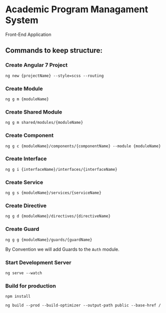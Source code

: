 # Academic Program Managament System

Front-End Application 

## Commands to keep structure:

### Create Angular 7 Project

`ng new {projectName} --style=scss --routing`

### Create Module

`ng g m {moduleName}`

### Create Shared Module

`ng g m shared/modules/{moduleName}`

### Create Component

`ng g c {moduleName}/components/{componentName} --module {moduleName}`

### Create Interface

`ng g i {interfaceName}/interfaces/{interfaceName}`

### Create Service

`ng g s {moduleName}/services/{serviceName}`

### Create Directive

`ng g d {moduleName}/directives/{directiveName}`

### Create Guard

`ng g g {moduleName}/guards/{guardName}`

By Convention we will add Guards to the `Auth` module.

### Start Development Server

`ng serve --watch`

### Build for production

`npm install`

`ng build --prod --build-optimizer --output-path public --base-href /`


